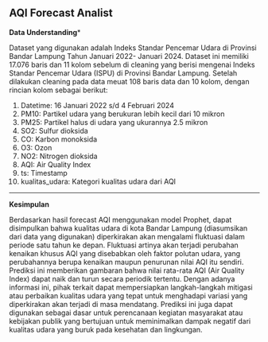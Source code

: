 **AQI Forecast Analist**
------------------------------------ 
**Data Understanding***

Dataset yang digunakan adalah Indeks Standar Pencemar Udara di Provinsi Bandar Lampung Tahun Januari 2022- Januari 2024. 
Dataset ini memiliki 17.076 baris dan 11 kolom sebelum  di cleaning yang berisi mengenai Indeks Standar Pencemar Udara (ISPU) di Provinsi Bandar Lampung. 
Setelah dilakukan cleaning pada data meuat 108 baris data dan 10 kolom, dengan rincian kolom sebagai berikut: 
1. Datetime: 16 Januari 2022 s/d 4 Februari 2024
2. PM10: Partikel udara yang berukuran lebih kecil dari 10 mikron
3. PM25: Partikel halus di udara yang ukurannya 2.5 mikron
4. SO2: Sulfur dioksida
5. CO: Karbon monoksida
6. O3: Ozon
7. NO2: Nitrogen dioksida
8. AQI: Air Quality Index
9. ts: Timestamp
10. kualitas_udara: Kategori kualitas udara dari AQI

-----------------------------------------------------------------
**Kesimpulan**

Berdasarkan hasil forecast AQI menggunakan model Prophet, dapat disimpulkan bahwa kualitas udara di kota Bandar Lampung (diasumsikan dari data yang digunakan) diperkirakan akan mengalami fluktuasi dalam periode satu tahun ke depan. 
Fluktuasi artinya akan terjadi perubahan kenaikan khusus AQI yang disebabkan oleh faktor polutan udara, yang perubahannya berupa kenaikan maupun penurunan nilai AQI itu sendiri.
Prediksi ini memberikan gambaran bahwa nilai rata-rata AQI (Air Quality Index) dapat naik dan turun secara periodik tertentu. 
Dengan adanya informasi ini, pihak terkait dapat mempersiapkan langkah-langkah mitigasi atau perbaikan kualitas udara yang tepat untuk menghadapi variasi yang diperkirakan akan terjadi di masa mendatang.
Prediksi ini juga dapat digunakan sebagai dasar untuk perencanaan kegiatan masyarakat atau kebijakan publik yang bertujuan untuk meminimalkan dampak negatif dari kualitas udara yang buruk pada kesehatan dan lingkungan.

